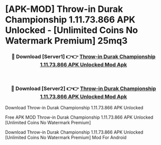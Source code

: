 # [APK-MOD] Throw-in Durak  Championship 1.11.73.866 APK Unlocked - [Unlimited Coins No Watermark Premium] 25mq3



<div align="center">
<h3>🔴 Download [Server1] 👉👉 <a href="https://momento.my/?title=Throw-in_Durak__Championship_1.11.73.866_APK_Unlocked">Throw-in Durak  Championship 1.11.73.866 APK Unlocked Mod Apk</a></h3><br>

<h3>🔴 Download [Server2] 👉👉 <a href="https://momento.my/?title=Throw-in_Durak__Championship_1.11.73.866_APK_Unlocked">Throw-in Durak  Championship 1.11.73.866 APK Unlocked Mod Apk</a></h3>
</div>



Download Throw-in Durak  Championship 1.11.73.866 APK Unlocked 

Free APK MOD Throw-in Durak  Championship 1.11.73.866 APK Unlocked [Unlimited Coins No Watermark Premium]

Download Throw-in Durak  Championship 1.11.73.866 APK Unlocked [Unlimited Coins No Watermark Premium] Mod For Android
